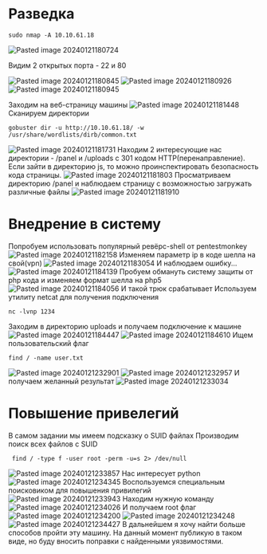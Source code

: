 # Разведка

~~~
sudo nmap -A 10.10.61.18
~~~

![Pasted image 20240121180724](https://github.com/Cooper14052/Pwned/assets/79376063/5c23cf98-4601-4d52-9d99-283c5d2bd19e)

Видим 2 открытых порта - 22 и 80

![Pasted image 20240121180845](https://github.com/Cooper14052/Pwned/assets/79376063/b1968d37-4add-47a8-a89e-6629ca5e951f)
![Pasted image 20240121180926](https://github.com/Cooper14052/Pwned/assets/79376063/832eef67-7f31-4d85-85df-948663f812c0)
![Pasted image 20240121180945](https://github.com/Cooper14052/Pwned/assets/79376063/f441abce-46cc-4fae-bba6-38012eb428b3)

Заходим на веб-страницу машины
![Pasted image 20240121181448](https://github.com/Cooper14052/Pwned/assets/79376063/fcc4f805-6ebf-482d-a395-d87b174192b7)
Сканируем директории 
~~~
gobuster dir -u http://10.10.61.18/ -w /usr/share/wordlists/dirb/common.txt
~~~
![Pasted image 20240121181731](https://github.com/Cooper14052/Pwned/assets/79376063/39ddef6c-9310-4eb5-83d2-9f702427cbb5)
Находим 2 интересующие нас директории - /panel и /uploads с 301 кодом HTTP(перенаправление). Если зайти в директорию js, то можно проинспектировать безопасность кода страницы.
![Pasted image 20240121181803](https://github.com/Cooper14052/Pwned/assets/79376063/45307a7b-77f5-4df0-98c2-36537f2754c7)
Просматриваем директорию /panel и наблюдаем страницу с возможностью загружать различные файлы
![Pasted image 20240121181910](https://github.com/Cooper14052/Pwned/assets/79376063/24f2f85c-0c38-475b-88b9-3094bc897c81)
# Внедрение в систему

Попробуем использовать популярный ревёрс-shell от pentestmonkey
![Pasted image 20240121182158](https://github.com/Cooper14052/Pwned/assets/79376063/b75422de-8159-41a1-b306-e931b210d1d1)
Изменяем параметр ip в коде шелла на свой(vpn)
![Pasted image 20240121183054](https://github.com/Cooper14052/Pwned/assets/79376063/e434fc90-edaa-49e1-bbcc-e3b1019eabd4)
И наблюдаем ошибку...
![Pasted image 20240121184139](https://github.com/Cooper14052/Pwned/assets/79376063/61521bfd-5353-4980-9196-0e0d3f1961bc)
Пробуем обмануть систему защиты от php кода и изменяем формат шелла на php5
![Pasted image 20240121184056](https://github.com/Cooper14052/Pwned/assets/79376063/8bd08e11-2483-433f-ba33-e5c225ff10ab)
И такой трюк срабатывает
Используем утилиту netcat для получения подключения
~~~
nc -lvnp 1234
~~~
Заходим в директорию uploads и получаем подключение к машине
![Pasted image 20240121184447](https://github.com/Cooper14052/Pwned/assets/79376063/da9f92e8-9619-4353-951c-57a1fe6cc2d3)
![Pasted image 20240121184610](https://github.com/Cooper14052/Pwned/assets/79376063/d85695e2-2b1d-4268-a6a0-fed73fe322f9)
Ищем пользовательский флаг
~~~
find / -name user.txt
~~~
![Pasted image 20240121232901](https://github.com/Cooper14052/Pwned/assets/79376063/d6374185-44e0-4e4c-b985-bcc18ca94999)
![Pasted image 20240121232957](https://github.com/Cooper14052/Pwned/assets/79376063/fab91918-7683-49bd-8423-c421369a3f6d)
И получаем желанный результат
![Pasted image 20240121233034](https://github.com/Cooper14052/Pwned/assets/79376063/e44cba32-b08f-4a5e-8e5b-e6a3d8a12174)
# Повышение привелегий

В самом задании мы имеем подсказку о SUID файлах
Производим поиск всех файлов с SUID
~~~
 find / -type f -user root -perm -u=s 2> /dev/null  
~~~
![Pasted image 20240121233857](https://github.com/Cooper14052/Pwned/assets/79376063/502f5d4c-a7f4-4389-ab82-39787aee895d)
Нас интересует python
![Pasted image 20240121234345](https://github.com/Cooper14052/Pwned/assets/79376063/a3f2bdca-5ab8-437e-b8ca-84ee62c5ce87)
Воспользуемся специальным поисковиком для повышения привилегий 
![Pasted image 20240121233943](https://github.com/Cooper14052/Pwned/assets/79376063/8c9100fc-2a14-4e50-aa49-355dc3104234)
Находим нужную команду
![Pasted image 20240121234026](https://github.com/Cooper14052/Pwned/assets/79376063/2e974c32-1aff-475f-9e8e-e794d61c2473)
И получаем root флаг
![Pasted image 20240121234200](https://github.com/Cooper14052/Pwned/assets/79376063/04cc8d9c-2b0a-4522-9b37-4dd876d022da)
![Pasted image 20240121234248](https://github.com/Cooper14052/Pwned/assets/79376063/3f9bfec1-a43a-47a0-a8e8-77c2010956e7)
![Pasted image 20240121234427](https://github.com/Cooper14052/Pwned/assets/79376063/216dec1b-1806-4e5b-a7ff-e4a9b1526582)
В дальнейшем я хочу найти больше способов пройти эту машину. На данный момент публикую в таком виде, но буду вносить поправки с найденными уязвимостями.
